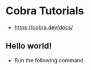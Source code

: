 # Cobra Tutorials

- https://cobra.dev/docs/

## Hello world!

- Run the following command.  

  ```shell
  ```
